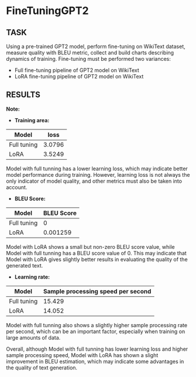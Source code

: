 # FineTuningGPT2
## TASK
Using a pre-trained GPT2 model, perform fine-tuning on WikiText dataset, measure quality with BLEU metric, collect and build charts describing dynamics of training. 
Fine-tuning must be performed two variances:
* Full fine-tuning pipeline of GPT2 model on WikiText
* LoRA fine-tuning pipeline of GPT2 model on WikiText
## RESULTS
<b>Note:</b>

* <b>Training area:</b>

| Model                | loss            |
|----------------------|-----------------|
| Full tuning          | 3.0796          |
| LoRA                 | 3.5249          |

  Model with full tunning has a lower learning loss, which may indicate better model performance during training. However, learning loss is not always the only indicator of model quality, and other metrics must also be taken into account.
  </p>

* <b>BLEU Score:</b>

| Model                | BLEU Score   |
|----------------------|--------------|
| Full tuning          | 0            |
| LoRA                 | 0.001259     |

  Model with LoRA shows a small but non-zero BLEU score value, while Model with full tunning has a BLEU score value of 0. This may indicate that Model with LoRA gives slightly better results in evaluating the quality of the generated text.

* <b>Learning rate:</b>

| Model                | Sample processing speed per second   |
|----------------------|--------------------------------------|
| Full tuning          | 15.429                               |
| LoRA                 | 14.052                               |

  Model with full tunning also shows a slightly higher sample processing rate per second, which can be an important factor, especially when training on large amounts of data.


Overall, although Model with full tunning has lower learning loss and higher sample processing speed, Model with LoRA has shown a slight improvement in BLEU estimation, which may indicate some advantages in the quality of text generation.

